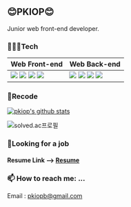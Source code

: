 ## 😊PKIOP😊

Junior web front-end developer.

### 🧑🏻‍💻Tech

| Web Front-end | Web Back-end |
| -------- | -------- |
| <img src="https://img.shields.io/badge/Javascript-white"/> <img src="https://img.shields.io/badge/Typescript-white"/> <img src="https://img.shields.io/badge/React-white"/> <img src="https://img.shields.io/badge/MobX-white"/>   |<img src="https://img.shields.io/badge/Express-white"/>    <img src="https://img.shields.io/badge/Koa-white"/>   <img src="https://img.shields.io/badge/MySQL-white"/> <img src="https://img.shields.io/badge/MongoDB-white"/> |

### 📝Recode

[![pkiop's github stats](https://github-readme-stats.vercel.app/api?username=pkiop)](https://github.com/anuraghazra/github-readme-stats)  

![solved.ac프로필](http://mazassumnida.wtf/api/v2/generate_badge?boj=pkiop)

### 🤔Looking for a job

#### Resume Link --> [Resume](https://github.com/pkiop/pkiop/blob/master/resume.pdf)

### 📫 How to reach me: ...
Email : pkiopb@gmail.com
